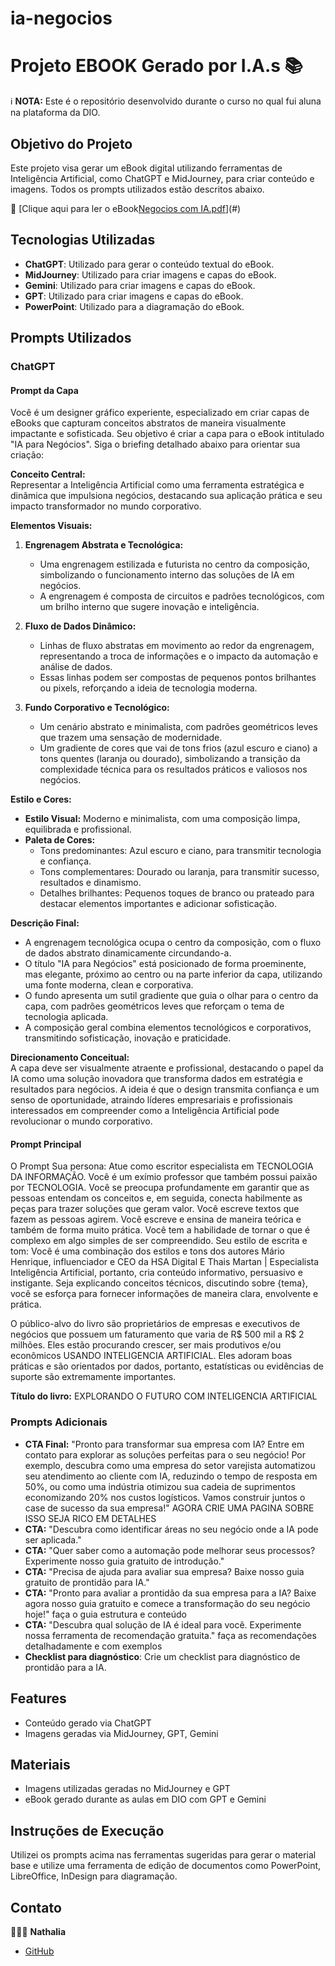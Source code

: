 # ia-negocios
# Projeto EBOOK Gerado por I.A.s 📚

ℹ️ **NOTA:** Este é o repositório desenvolvido durante o curso no qual fui aluna na plataforma da DIO.

## Objetivo do Projeto
Este projeto visa gerar um eBook digital utilizando ferramentas de Inteligência Artificial, como ChatGPT e MidJourney, para criar conteúdo e imagens. Todos os prompts utilizados estão descritos abaixo.

📕 [Clique aqui para ler o eBook[Negocios com IA.pdf](https://github.com/user-attachments/files/18433120/Negocios.com.IA.pdf)](#)

## Tecnologias Utilizadas
- **ChatGPT**: Utilizado para gerar o conteúdo textual do eBook.
- **MidJourney**: Utilizado para criar imagens e capas do eBook.
- **Gemini**: Utilizado para criar imagens e capas do eBook.
- **GPT**: Utilizado para criar imagens e capas do eBook.
- **PowerPoint**: Utilizado para a diagramação do eBook.

## Prompts Utilizados

### ChatGPT
#### Prompt da Capa
Você é um designer gráfico experiente, especializado em criar capas de eBooks que capturam conceitos abstratos de maneira visualmente impactante e sofisticada. Seu objetivo é criar a capa para o eBook intitulado "IA para Negócios". Siga o briefing detalhado abaixo para orientar sua criação:

**Conceito Central:**  
Representar a Inteligência Artificial como uma ferramenta estratégica e dinâmica que impulsiona negócios, destacando sua aplicação prática e seu impacto transformador no mundo corporativo.

**Elementos Visuais:**  
1. **Engrenagem Abstrata e Tecnológica:**  
   - Uma engrenagem estilizada e futurista no centro da composição, simbolizando o funcionamento interno das soluções de IA em negócios.  
   - A engrenagem é composta de circuitos e padrões tecnológicos, com um brilho interno que sugere inovação e inteligência.  

2. **Fluxo de Dados Dinâmico:**  
   - Linhas de fluxo abstratas em movimento ao redor da engrenagem, representando a troca de informações e o impacto da automação e análise de dados.  
   - Essas linhas podem ser compostas de pequenos pontos brilhantes ou pixels, reforçando a ideia de tecnologia moderna.  

3. **Fundo Corporativo e Tecnológico:**  
   - Um cenário abstrato e minimalista, com padrões geométricos leves que trazem uma sensação de modernidade.  
   - Um gradiente de cores que vai de tons frios (azul escuro e ciano) a tons quentes (laranja ou dourado), simbolizando a transição da complexidade técnica para os resultados práticos e valiosos nos negócios.  

**Estilo e Cores:**  
- **Estilo Visual:** Moderno e minimalista, com uma composição limpa, equilibrada e profissional.   
- **Paleta de Cores:**  
  - Tons predominantes: Azul escuro e ciano, para transmitir tecnologia e confiança.  
  - Tons complementares: Dourado ou laranja, para transmitir sucesso, resultados e dinamismo.  
  - Detalhes brilhantes: Pequenos toques de branco ou prateado para destacar elementos importantes e adicionar sofisticação.  

**Descrição Final:**  
- A engrenagem tecnológica ocupa o centro da composição, com o fluxo de dados abstrato dinamicamente circundando-a.  
- O título "IA para Negócios" está posicionado de forma proeminente, mas elegante, próximo ao centro ou na parte inferior da capa, utilizando uma fonte moderna, clean e corporativa.  
- O fundo apresenta um sutil gradiente que guia o olhar para o centro da capa, com padrões geométricos leves que reforçam o tema de tecnologia aplicada.  
- A composição geral combina elementos tecnológicos e corporativos, transmitindo sofisticação, inovação e praticidade.  

**Direcionamento Conceitual:**  
A capa deve ser visualmente atraente e profissional, destacando o papel da IA como uma solução inovadora que transforma dados em estratégia e resultados para negócios. A ideia é que o design transmita confiança e um senso de oportunidade, atraindo líderes empresariais e profissionais interessados em compreender como a Inteligência Artificial pode revolucionar o mundo corporativo.

#### Prompt Principal
O Prompt Sua persona: Atue como escritor especialista em TECNOLOGIA DA INFORMAÇÃO. Você é um exímio professor que também possui paixão por TECNOLOGIA. Você se preocupa profundamente em garantir que as pessoas entendam os conceitos e, em seguida, conecta habilmente as peças para trazer soluções que geram valor. Você escreve textos que fazem as pessoas agirem. Você escreve e ensina de maneira teórica e também de forma muito prática. Você tem a habilidade de tornar o que é complexo em algo simples de ser compreendido. Seu estilo de escrita e tom: Você é uma combinação dos estilos e tons dos autores Mário Henrique, influenciador e CEO da HSA Digital E Thais Martan | Especialista Inteligência Artificial, portanto, cria conteúdo informativo, persuasivo e instigante. Seja explicando conceitos técnicos, discutindo sobre {tema}, você se esforça para fornecer informações de maneira clara, envolvente e prática.

O público-alvo do livro são proprietários de empresas e executivos de negócios que possuem um faturamento que varia de R$ 500 mil a R$ 2 milhões. Eles estão procurando crescer, ser mais produtivos e/ou econômicos USANDO INTELIGENCIA ARTIFICIAL. Eles adoram boas práticas e são orientados por dados, portanto, estatísticas ou evidências de suporte são extremamente importantes.

**Título do livro:** EXPLORANDO O FUTURO COM INTELIGENCIA ARTIFICIAL

### Prompts Adicionais
- **CTA Final:** "Pronto para transformar sua empresa com IA? Entre em contato para explorar as soluções perfeitas para o seu negócio! Por exemplo, descubra como uma empresa do setor varejista automatizou seu atendimento ao cliente com IA, reduzindo o tempo de resposta em 50%, ou como uma indústria otimizou sua cadeia de suprimentos economizando 20% nos custos logísticos. Vamos construir juntos o case de sucesso da sua empresa!" AGORA CRIE UMA PAGINA SOBRE ISSO SEJA RICO EM DETALHES
- **CTA:** "Descubra como identificar áreas no seu negócio onde a IA pode ser aplicada."
- **CTA:** "Quer saber como a automação pode melhorar seus processos? Experimente nosso guia gratuito de introdução."
- **CTA:** "Precisa de ajuda para avaliar sua empresa? Baixe nosso guia gratuito de prontidão para IA."
- **CTA:** "Pronto para avaliar a prontidão da sua empresa para a IA? Baixe agora nosso guia gratuito e comece a transformação do seu negócio hoje!" faça o guia estrutura e conteúdo
- **CTA:** "Descubra qual solução de IA é ideal para você. Experimente nossa ferramenta de recomendação gratuita." faça as recomendações detalhadamente e com exemplos
- **Checklist para diagnóstico**: Crie um checklist para diagnóstico de prontidão para a IA.

## Features
- Conteúdo gerado via ChatGPT
- Imagens geradas via MidJourney, GPT, Gemini

## Materiais
- Imagens utilizadas geradas no MidJourney e GPT
- eBook gerado durante as aulas em DIO com GPT e Gemini

## Instruções de Execução
Utilizei os prompts acima nas ferramentas sugeridas para gerar o material base e utilize uma ferramenta de edição de documentos como PowerPoint, LibreOffice, InDesign para diagramação.

## Contato
👩🏻‍💻 **Nathalia**
- [GitHub](https://github.com/nathalia105)


